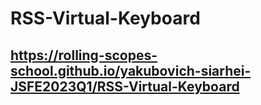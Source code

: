 # RSS-Virtual-Keyboard

## <https://rolling-scopes-school.github.io/yakubovich-siarhei-JSFE2023Q1/RSS-Virtual-Keyboard>
